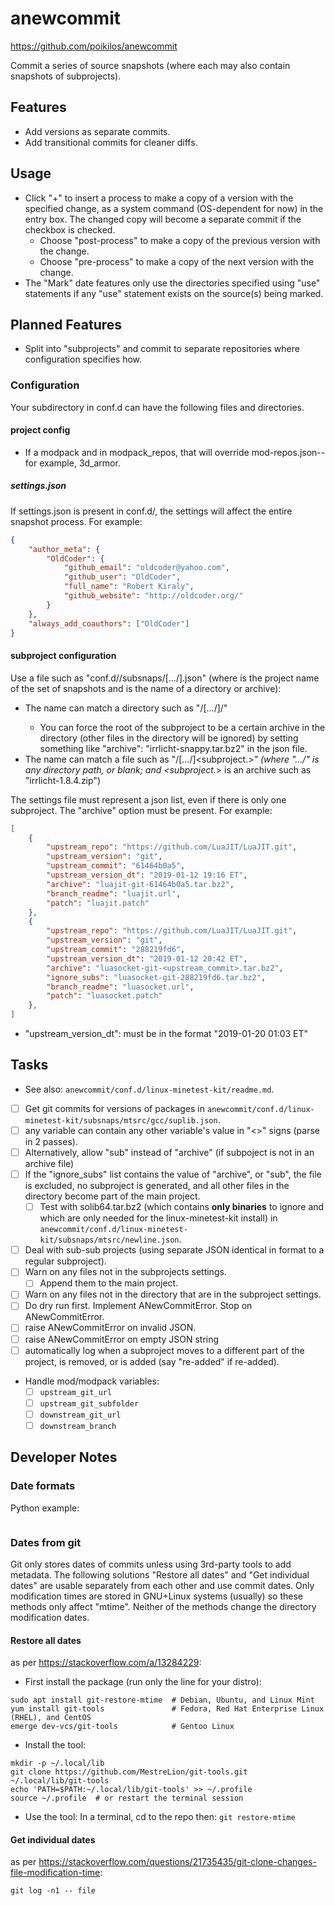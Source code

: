 # anewcommit
https://github.com/poikilos/anewcommit

Commit a series of source snapshots (where each may also contain
snapshots of subprojects).

## Features
- Add versions as separate commits.
- Add transitional commits for cleaner diffs.

## Usage
- Click "+" to insert a process to make a copy of a version with the specified
  change, as a system command (OS-dependent for now) in the entry box. The
  changed copy will become a separate commit if the checkbox is checked.
  - Choose "post-process" to make a copy of the previous version with the
    change.
  - Choose "pre-process" to make a copy of the next version with the change.
- The "Mark" date features only use the directories specified using "use"
  statements if any "use" statement exists on the source(s) being marked.

## Planned Features
- Split into "subprojects" and commit to separate repositories where
  configuration specifies how.


### Configuration
Your subdirectory in conf.d can have the following files and
directories.

#### project config
- If a modpack and in modpack_repos, that will override
  mod-repos.json--for example, 3d_armor.

##### settings.json
If settings.json is present in conf.d/<project>, the settings will
affect the entire snapshot process. For example:
```json
{
    "author_meta": {
        "OldCoder": {
            "github_email": "oldcoder@yahoo.com",
            "github_user": "OldCoder",
            "full_name": "Robert Kiraly",
            "github_website": "http://oldcoder.org/"
        }
    },
    "always_add_coauthors": ["OldCoder"]
}
```

#### subproject configuration
Use a file such as "conf.d/<project>/subsnaps/[.../]<subproject>.json"
(where <project> is the project name of the set of snapshots and
<subproject> is the name of a directory or archive):
- The name can match a directory such as
  "<snapshot>/[.../]<subproject>/"
  - You can force the root of the subproject to be a certain archive
    in the directory (other files in the directory will be ignored) by
    setting something like "archive": "irrlicht-snappy.tar.bz2" in the
    json file.
- The name can match a file such as "<snapshot>/[.../]<subproject.*>"
  (where ".../" is any directory path, or blank; and <subproject.*>
  is an archive such as "irrlicht-1.8.4.zip")

The settings file must represent a json list, even if there is only one
subproject. The "archive" option must be present. For example:
```json
[
    {
        "upstream_repo": "https://github.com/LuaJIT/LuaJIT.git",
        "upstream_version": "git",
        "upstream_commit": "61464b0a5",
        "upstream_version_dt": "2019-01-12 19:16 ET",
        "archive": "luajit-git-61464b0a5.tar.bz2",
        "branch_readme": "luajit.url",
        "patch": "luajit.patch"
    },
    {
        "upstream_repo": "https://github.com/LuaJIT/LuaJIT.git",
        "upstream_version": "git",
        "upstream_commit": "288219fd6",
        "upstream_version_dt": "2019-01-12 20:42 ET",
        "archive": "luasocket-git-<upstream_commit>.tar.bz2",
        "ignore_subs": "luasocket-git-288219fd6.tar.bz2",
        "branch_readme": "luasocket.url",
        "patch": "luasocket.patch"
    },
]

```
- "upstream_version_dt": must be in the format "2019-01-20 01:03 ET"


## Tasks
- See also: `anewcommit/conf.d/linux-minetest-kit/readme.md`.
- [ ] Get git commits for versions of packages in
  `anewcommit/conf.d/linux-minetest-kit/subsnaps/mtsrc/gcc/suplib.json`.
- [ ] any variable can contain any other variable's value in "<>" signs
  (parse in 2 passes).
- [ ] Alternatively, allow "sub" instead of "archive" (if subpoject is
  not in an archive file)
- [ ] If the "ignore_subs" list contains the value of "archive",
  or "sub", the file is excluded, no subproject is generated, and all
  other files in the directory become part of the main project.
  - [ ] Test with solib64.tar.bz2 (which contains **only binaries** to
    ignore and which are only needed for the linux-minetest-kit
    install) in
    `anewcommit/conf.d/linux-minetest-kit/subsnaps/mtsrc/newline.json`.
- [ ] Deal with sub-sub projects (using separate JSON identical in
  format to a regular subproject).
- [ ] Warn on any files not in the subprojects settings.
  - [ ] Append them to the main project.
- [ ] Warn on any files not in the directory that are in the subproject
  settings.
- [ ] Do dry run first. Implement ANewCommitError.
  Stop on ANewCommitError.
- [ ] raise ANewCommitError on invalid JSON.
- [ ] raise ANewCommitError on empty JSON string
- [ ] automatically log when a subproject moves to a different part of
  the project, is removed, or is added (say "re-added" if re-added).
- Handle mod/modpack variables:
  - [ ] `upstream_git_url`
  - [ ] `upstream_git_subfolder`
  - [ ] `downstream_git_url`
  - [ ] `downstream_branch`

## Developer Notes
### Date formats
Python example:
```Python

```

### Dates from git
Git only stores dates of commits unless using 3rd-party tools to add
metadata. The following solutions "Restore all dates" and "Get
individual dates" are usable separately from each other and use commit
dates. Only modification times are stored in GNU+Linux systems
(usually) so these methods only affect "mtime". Neither of the methods
change the directory modification dates.

#### Restore all dates
as per <https://stackoverflow.com/a/13284229>:
- First install the package (run only the line for your distro):
```
sudo apt install git-restore-mtime  # Debian, Ubuntu, and Linux Mint
yum install git-tools               # Fedora, Red Hat Enterprise Linux (RHEL), and CentOS
emerge dev-vcs/git-tools            # Gentoo Linux
```
- Install the tool:
```
mkdir -p ~/.local/lib
git clone https://github.com/MestreLion/git-tools.git ~/.local/lib/git-tools
echo 'PATH=$PATH:~/.local/lib/git-tools' >> ~/.profile
source ~/.profile  # or restart the terminal session
```
- Use the tool: In a terminal, cd to the repo then:
  `git restore-mtime`

#### Get individual dates
as per
<https://stackoverflow.com/questions/21735435/git-clone-changes-file-modification-time>:
```
git log -n1 -- file
```

